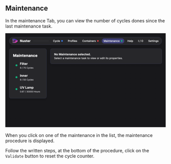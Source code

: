 ## Maintenance

In the maintenance Tab, you can view the number of cycles dones since the last maintenance task.

![Maintenance list](maintenance.png)

When you click on one of the maintenance in the list, the maintenance procedure is displayed.

Follow the written steps, at the bottom of the procedure, click on the `Validate` button to reset the cycle counter.

